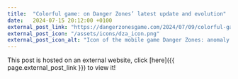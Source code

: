 ```yaml
---
title:  "Colorful game: on Danger Zones’ latest update and evolution"
date:   2024-07-15 20:12:00 +0100
external_post_link: "https://dangerzonesgame.com/2024/07/09/colorful-game-on-danger-zones-latest-update-and-evolution/"
external_post_icon: "/assets/icons/dza_icon.png"
external_post_icon_alt: "Icon of the mobile game Danger Zones: anomaly featuring a small robot within a hexagon"
---
```


This post is hosted on an external website, click [here]({{ page.external_post_link }}) to view it!